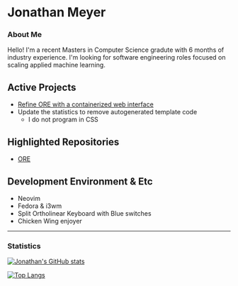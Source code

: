 <!-- The (first) h1 will be used as the <title> of the HTML page -->
# Jonathan Meyer

### About Me
Hello! I'm a recent Masters in Computer Science gradute with 6 months of industry experience. I'm looking for software engineering roles focused on scaling applied machine learning.

## Active Projects
 * [Refine ORE with a containerized web interface](https://github.com/users/startwarfields/projects/3)
 * Update the statistics to remove autogenerated template code
   * I do not program in CSS 

## Highlighted Repositories
* [ORE](https://github.com/startwarfields/ORE)

## Development Environment & Etc
 * Neovim
 * Fedora & i3wm
 * Split Ortholinear Keyboard with Blue switches 
 * Chicken Wing enjoyer

---
### Statistics

[![Jonathan's GitHub stats](https://github-readme-stats.vercel.app/api?username=startwarfields&theme=gruvbox)](https://github.com/anuraghazra/github-readme-stats)

[![Top Langs](https://github-readme-stats.vercel.app/api/top-langs/?username=startwarfields&theme=gruvbox&layout=compact)](https://github.com/anuraghazra/github-readme-stats)
